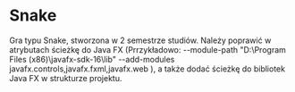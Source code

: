 # Snake
Gra typu Snake, stworzona w 2 semestrze studiów.
Należy poprawić w atrybutach ścieżkę do Java FX (Prrzykładowo: --module-path "D:\Program Files (x86)\javafx-sdk-16\lib" --add-modules javafx.controls,javafx.fxml,javafx.web ), a także dodać ścieżkę do bibliotek Java FX w strukturze projektu.
